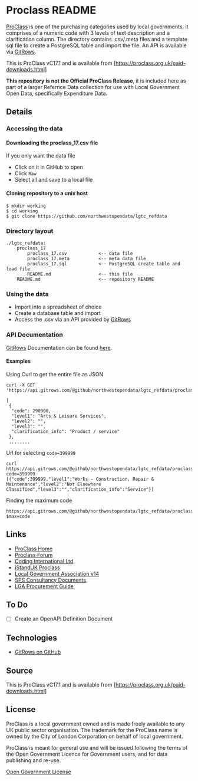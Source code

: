 # Proclass README

[ProClass](http://www.proclass.org.uk) is one of the purchasing categories used by local governments, it comprises of a numeric code with 3 levels of text description and a clarification column. The directory contains .csv/.meta files and a template sql file to create a PostgreSQL table and import the file. An API is available via [GitRows](https://gitrows.com/). 

This is ProClass vC17.1 and is available from [https://proclass.org.uk/paid-downloads.html]

**This repository is not the Official ProClass Release**, it is included here as part of a larger Refernce Data collection for use with Local Government Open Data, specifically Expenditure Data.

## Details

### Accessing the data

#### Downloading the proclass_17.csv file
If you only want the data file
* Click on it in GitHub to open
* Click `Raw`
* Select all and save to a local file

#### Cloning repository to a unix host
```
$ mkdir working
$ cd working
$ git clone https://github.com/northwestopendata/lgtc_refdata
```
### Directory layout
```
./lgtc_refdata:
	proclass_17
		proclass_17.csv            <-- data file
		proclass_17.meta           <-- meta data file
		proclass_17.sql            <-- PostgreSQL create table and load file
		README.md                  <-- this file
	README.md                      <-- repository README
```
### Using the data
* Import into a spreadsheet of choice
* Create a database table and import
* Access the .csv via an API provided by [GitRows](https://gitrows.com/)

### API Documentation
[GitRows](http://gitrows.com/) Documentation can be found [here](http://gitrows.com/docs/).

#### Examples
Using Curl to get the entire file as JSON
```
curl -X GET 'https://api.gitrows.com/@github/northwestopendata/lgtc_refdata/proclass_17/proclass_17.csv'

[
 {
  "code": 290000,
  "level1": "Arts & Leisure Services",
  "level2": "",
  "level3": "",
  "clarification_info": "Product / service"
 },
 ........
```
Url for selecting `code=399999`
```
curl https://api.gitrows.com/@github/northwestopendata/lgtc_refdata/proclass_17/proclass_17.csv/?code=399999
[{"code":399999,"level1":"Works - Construction, Repair & Maintenance","level2":"Not Elsewhere Classified","level3":"","clarification_info":"Service"}]
```
Finding the maximum code
```
https://api.gitrows.com/@github/northwestopendata/lgtc_refdata/proclass_17/proclass_17.csv?$max=code
```

## Links
* [ProClass Home](https://www.proclass.org.uk/)
* [Proclass Forum](http://proclassforum.co.uk/forum_topics.asp?FID=1&SID=93b5aef8z4f52faze14cb9833bd13z2z)
* [Coding International Ltd](http://www.codinginternational.com/)
* [iStandUK Proclass](https://istanduk.org/procclass-procurement-classification-system/)
* [Local Government Association v14](https://standards.esd.org.uk/?uri=list%2FproClass)
* [SPS Consultancy Documents](http://www.sps-consultancy.co.uk/knowledge-store/procurement-classification.html)
* [LGA Procurement Guide](https://www.local.gov.uk/sites/default/files/documents/publishing-spending-and-p-485.pdf)

## To Do
- [ ] Create an OpenAPI Definition Document

## Technologies
* [GitRows on GitHub](https://github.com/gitrows/gitrows)


## Source

This is ProClass vC17.1 and is available from [https://proclass.org.uk/paid-downloads.html]

## License
ProClass is a local government owned and is made freely available to any UK public sector organisation. 
The trademark for the ProClass name is owned by the City of London Corporation on behalf of local government.

ProClass is meant for general use and will be issued following the terms of the Open Government Licence for 
Government users, and for data publishing and re-use.

[Open Government License](http://www.nationalarchives.gov.uk/doc/open-government-licence/version/3/)
